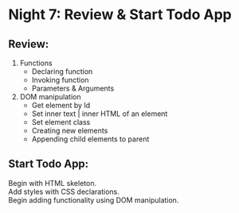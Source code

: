 # Night 7: Review & Start Todo App

## Review:

1.  Functions
    * Declaring function
    * Invoking function
    * Parameters & Arguments
2.  DOM manipulation
    * Get element by Id
    * Set inner text | inner HTML of an element
    * Set element class
    * Creating new elements
    * Appending child elements to parent

## Start Todo App:

Begin with HTML skeleton.  
Add styles with CSS declarations.  
Begin adding functionality using DOM manipulation.
